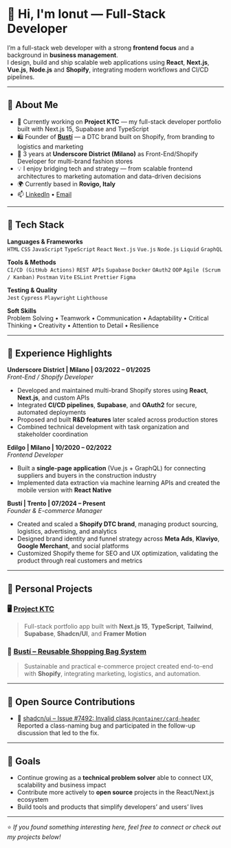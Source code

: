 # 👋 Hi, I'm Ionut — Full-Stack Developer

I’m a full-stack web developer with a strong **frontend focus** and a background in **business management**.  
I design, build and ship scalable web applications using **React**, **Next.js**, **Vue.js**, **Node.js** and **Shopify**, integrating modern workflows and CI/CD pipelines.

---

## 🧠 About Me

- 🔭 Currently working on **Project KTC** — my full-stack developer portfolio built with Next.js 15, Supabase and TypeScript  
- 🛍️ Founder of **[Bustí](http://www.laspesadelpinguino.it/products/set-4-borse)** — a DTC brand built on Shopify, from branding to logistics and marketing  
- 💼 3 years at **Underscore District (Milano)** as Front-End/Shopify Developer for multi-brand fashion stores  
- 💡 I enjoy bridging tech and strategy — from scalable frontend architectures to marketing automation and data-driven decisions  
- 🌍 Currently based in **Rovigo, Italy**  
- 📫 [LinkedIn](https://www.linkedin.com/in/ionut-birlad) • [Email](mailto:birladionut@yahoo.it)

---

## 🧩 Tech Stack

**Languages & Frameworks**  
`HTML`  `CSS`  `JavaScript`  `TypeScript`  `React`  `Next.js`  `Vue.js`  `Node.js`  `Liquid`  `GraphQL`

**Tools & Methods**  
`CI/CD (GitHub Actions)`  `REST APIs`  `Supabase`  `Docker`  `OAuth2`  `OOP`  `Agile (Scrum / Kanban)`  `Postman`  `Vite`  `ESLint`  `Prettier`  `Figma`

**Testing & Quality**  
`Jest`  `Cypress`  `Playwright`  `Lighthouse`

**Soft Skills**  
Problem Solving • Teamwork • Communication • Adaptability • Critical Thinking • Creativity • Attention to Detail • Resilience

---

## 💼 Experience Highlights

**Underscore District | Milano | 03/2022 – 01/2025**  
*Front-End / Shopify Developer*  
- Developed and maintained multi-brand Shopify stores using **React**, **Next.js**, and custom APIs  
- Integrated **CI/CD pipelines**, **Supabase**, and **OAuth2** for secure, automated deployments  
- Proposed and built **R&D features** later scaled across production stores  
- Combined technical development with task organization and stakeholder coordination  

**Edilgo | Milano | 10/2020 – 02/2022**  
*Frontend Developer*  
- Built a **single-page application** (Vue.js + GraphQL) for connecting suppliers and buyers in the construction industry  
- Implemented data extraction via machine learning APIs and created the mobile version with **React Native**

**Bustí | Trento | 07/2024 – Present**  
*Founder & E-commerce Manager*  
- Created and scaled a **Shopify DTC brand**, managing product sourcing, logistics, advertising, and analytics  
- Designed brand identity and funnel strategy across **Meta Ads**, **Klaviyo**, **Google Merchant**, and social platforms  
- Customized Shopify theme for SEO and UX optimization, validating the product through real customers and metrics  

---

## 🧱 Personal Projects

### 🖥️ [Project KTC](https://github.com/ionutbirlad/project-ktc)
> Full-stack portfolio app built with **Next.js 15**, **TypeScript**, **Tailwind**, **Supabase**, **Shadcn/UI**, and **Framer Motion**

### 🛒 [Bustí – Reusable Shopping Bag System](http://www.laspesadelpinguino.it/products/set-4-borse)
> Sustainable and practical e-commerce project created end-to-end with **Shopify**, integrating marketing, logistics, and automation.

---

## 🧰 Open Source Contributions

- 🐞 [shadcn/ui – Issue #7492: Invalid class `@container/card-header`](https://github.com/shadcn-ui/ui/issues/7492)  
  Reported a class-naming bug and participated in the follow-up discussion that led to the fix.

---

## 🎯 Goals

- Continue growing as a **technical problem solver** able to connect UX, scalability and business impact  
- Contribute more actively to **open source** projects in the React/Next.js ecosystem  
- Build tools and products that simplify developers’ and users’ lives

---

⭐️ *If you found something interesting here, feel free to connect or check out my projects below!*

